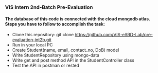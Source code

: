 ### VIS Intern 2nd-Batch Pre-Evaluation
#### The database of this code is connected with the cloud mongodb atlas. Steps you have to follow to accomplish the task:
* Clone this repository: git clone https://github.com/VIS-eSRD-Lab/pre-evaluation-int2b.git
* Run in your local PC
* Create Student(name, email, contact_no, DoB) model
* Write StudentRepository using mongo-data
* Write get and post method API in the StudentController class
* Test the API in postman or rested
